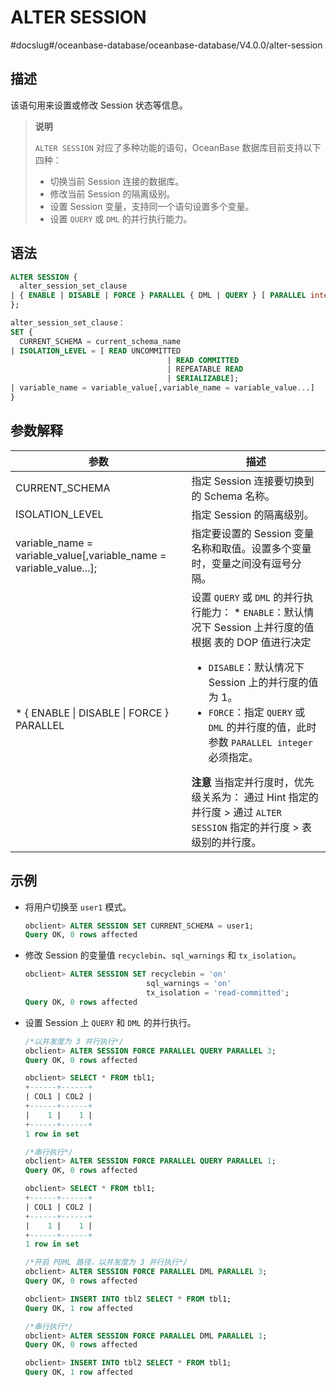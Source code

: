 ALTER SESSION 
==================================
#docslug#/oceanbase-database/oceanbase-database/V4.0.0/alter-session


描述 
-----------

该语句用来设置或修改 Session 状态等信息。 
>**说明**
>
>`ALTER SESSION` 对应了多种功能的语句，OceanBase 数据库目前支持以下四种：
>* 切换当前 Session 连接的数据库。
>* 修改当前 Session 的隔离级别。
>* 设置 Session 变量，支持同一个语句设置多个变量。
>* 设置 `QUERY` 或 `DML` 的并行执行能力。

  




语法 
-----------

```sql
ALTER SESSION {
  alter_session_set_clause
| { ENABLE | DISABLE | FORCE } PARALLEL { DML | QUERY } [ PARALLEL integer ]
};

alter_session_set_clause：
SET {
  CURRENT_SCHEMA = current_schema_name
| ISOLATION_LEVEL = [ READ UNCOMMITTED
                                   | READ COMMITTED
                                   | REPEATABLE READ
                                   | SERIALIZABLE];
| variable_name = variable_value[,variable_name = variable_value...]
}
```



参数解释 
-------------



|                                               参数                                               |                                                                                                                                                                                                                      描述                                                                                                                                                                                                                       |
|------------------------------------------------------------------------------------------------|-----------------------------------------------------------------------------------------------------------------------------------------------------------------------------------------------------------------------------------------------------------------------------------------------------------------------------------------------------------------------------------------------------------------------------------------------|
| CURRENT_SCHEMA                                                                                 | 指定 Session 连接要切换到的 Schema 名称。                                                                                                                                                                                                                                                                                                                                                                                                                 |
| ISOLATION_LEVEL                                                                                | 指定 Session 的隔离级别。                                                                                                                                                                                                                                                                                                                                                                                                                             |
| variable_name = variable_value\[,variable_name = variable_value...\];                          | 指定要设置的 Session 变量名称和取值。设置多个变量时，变量之间没有逗号分隔。                                                                                                                                                                                                                                                                                                                                                                                                    |
| * { ENABLE \| DISABLE \| FORCE } PARALLEL    | 设置 `QUERY` 或 `DML` 的并行执行能力： * `ENABLE`：默认情况下 Session 上并行度的值根据 表的 DOP 值进行决定   <ul><li> `DISABLE`：默认情况下 Session 上的并行度的值为 1。    </li><li> `FORCE`：指定 `QUERY` 或 `DML` 的并行度的值，此时参数 `PARALLEL integer` 必须指定。</li></ul>    **注意**  当指定并行度时，优先级关系为： 通过 Hint 指定的并行度 \> 通过 `ALTER SESSION` 指定的并行度 \> 表级别的并行度。 |



示例 
-----------

* 将用户切换至 `user1` 模式。

  ```sql
  obclient> ALTER SESSION SET CURRENT_SCHEMA = user1;
  Query OK, 0 rows affected
  ```

  

* 修改 Session 的变量值 `recyclebin`、`sql_warnings` 和 `tx_isolation`。

  ```sql
  obclient> ALTER SESSION SET recyclebin = 'on' 
                             sql_warnings = 'on' 
                             tx_isolation = 'read-committed';
  Query OK, 0 rows affected
  ```

  

* 设置 Session 上 `QUERY` 和 `DML` 的并行执行。

  ```sql
  /*以并发度为 3 并行执行*/
  obclient> ALTER SESSION FORCE PARALLEL QUERY PARALLEL 3;
  Query OK, 0 rows affected
  
  obclient> SELECT * FROM tbl1;
  +------+------+
  | COL1 | COL2 |
  +------+------+
  |    1 |    1 |
  +------+------+
  1 row in set
  
  /*串行执行*/
  obclient> ALTER SESSION FORCE PARALLEL QUERY PARALLEL 1;
  Query OK, 0 rows affected
  
  obclient> SELECT * FROM tbl1;
  +------+------+
  | COL1 | COL2 |
  +------+------+
  |    1 |    1 |
  +------+------+
  1 row in set
  
  /*开启 PDML 路径，以并发度为 3 并行执行*/
  obclient> ALTER SESSION FORCE PARALLEL DML PARALLEL 3;
  Query OK, 0 rows affected
  
  obclient> INSERT INTO tbl2 SELECT * FROM tbl1;
  Query OK, 1 row affected
  
  /*串行执行*/
  obclient> ALTER SESSION FORCE PARALLEL DML PARALLEL 1;
  Query OK, 0 rows affected
  
  obclient> INSERT INTO tbl2 SELECT * FROM tbl1;
  Query OK, 1 row affected
  ```

  



